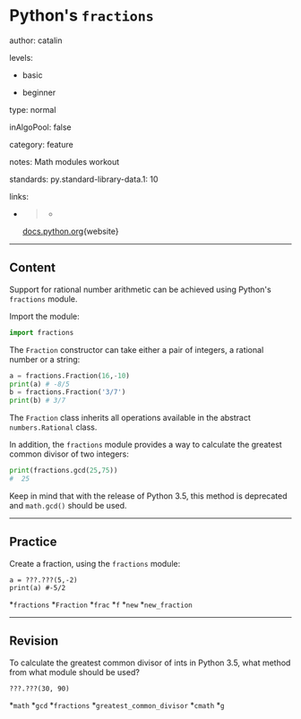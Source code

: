 # Python's `fractions`
author: catalin

levels:

  - basic

  - beginner

type: normal

inAlgoPool: false

category: feature

notes: Math modules workout

standards:
  py.standard-library-data.1: 10

links:

  - >-
    [docs.python.org](https://docs.python.org/3.5/library/fractions.html){website}

---
## Content

Support for rational number arithmetic can be achieved using Python's  `fractions` module.

Import the module:
```python
import fractions
```
The `Fraction` constructor can take either a pair of integers, a rational number or a string:
```python
a = fractions.Fraction(16,-10)
print(a) # -8/5
b = fractions.Fraction('3/7')
print(b) # 3/7
```
The `Fraction` class inherits all operations available in the abstract `numbers.Rational`  class.

In addition, the `fractions` module provides a way to calculate the greatest common divisor of two integers:
```python
print(fractions.gcd(25,75))
#  25
```

Keep in mind that with the release of Python 3.5, this method is deprecated and `math.gcd()` should be used.

---
## Practice

Create a fraction, using the `fractions` module:
```
a = ???.???(5,-2)
print(a) #-5/2
```

*`fractions`
*`Fraction`
*`frac`
*`f`
*`new`
*`new_fraction`

---
## Revision

To calculate the greatest common divisor of ints in Python 3.5, what method from what module should be used?

```
???.???(30, 90)
```

*`math`
*`gcd`
*`fractions`
*`greatest_common_divisor`
*`cmath`
*`g`
